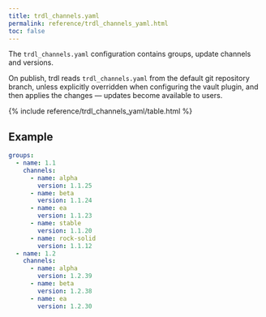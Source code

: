 ```yaml
---
title: trdl_channels.yaml
permalink: reference/trdl_channels_yaml.html
toc: false
---
```


The `trdl_channels.yaml` configuration contains groups, update channels and versions.

On publish, trdl reads `trdl_channels.yaml` from the default git repository branch, unless explicitly overridden when configuring the vault plugin, and then applies the changes — updates become available to users.

{% include reference/trdl_channels_yaml/table.html %}

## Example

```yaml
groups:
  - name: 1.1
    channels:
      - name: alpha
        version: 1.1.25
      - name: beta
        version: 1.1.24
      - name: ea
        version: 1.1.23
      - name: stable
        version: 1.1.20
      - name: rock-solid
        version: 1.1.12
  - name: 1.2
    channels:
      - name: alpha
        version: 1.2.39
      - name: beta
        version: 1.2.38
      - name: ea
        version: 1.2.30
```
